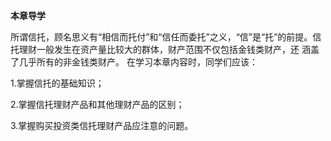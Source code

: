 **本章导学**

所谓信托，顾名思义有“相信而托付”和“信任而委托”之义，“信”是“托”的前提。信托理财一般发生在资产量比较大的群体，财产范围不仅包括金钱类财产，还 涵盖了几乎所有的非金钱类财产。 在学习本章内容时，同学们应该：

1.掌握信托的基础知识；

2.掌握信托理财产品和其他理财产品的区别；

3.掌握购买投资类信托理财产品应注意的问题。